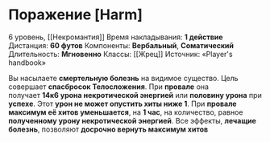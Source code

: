 # Поражение [Harm]
6 уровень, [[Некромантия]]
Время накладывания: **1 действие**
Дистанция: **60 футов**
Компоненты: **Вербальный**, **Соматический**
Длительность: **Мгновенно**
Классы: [[Жрец]]
Источник: «Player's handbook»

Вы насылаете **смертельную болезнь** на видимое существо. Цель совершает **спасбросок Телосложения**. При **провале** она получает **14к6 урона некротической энергией** или **половину урона** при **успехе**. Этот **урон не может опустить хиты ниже 1**. При **провале максимум её хитов уменьшается**, на **1 час**, на количество, равное **полученному урону некротической энергией**. Все эффекты, **лечащие болезнь**, позволяют **досрочно вернуть максимум хитов**